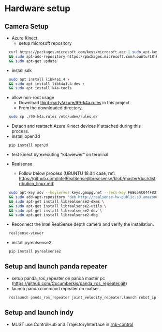 # Hardware setup
## Camera Setup
* Azure Kinect  
  * setup microsoft repository  
```bash
  curl https://packages.microsoft.com/keys/microsoft.asc | sudo apt-key add - \
  && sudo apt-add-repository https://packages.microsoft.com/ubuntu/18.04/prod \
  && sudo apt-get update  
  ```
  * install sdk  
```bash
  sudo apt install libk4a1.4 \
  && sudo apt install libk4a1.4-dev \
  && sudo apt install k4a-tools  
  ```
  * allow non-root usage  
    - Download [third-party/azure/99-k4a.rules](../third-party/azure/99-k4a.rules) in this project.  
    - From the downloaded directory,  
```bash
  sudo cp ./99-k4a.rules /etc/udev/rules.d/  
  ```
  * Detach and reattach Azure Kinect devices if attached during this process.  
  * install open3d  
```bash
  pip install open3d  
  ```
  * test kinect by executing "k4aviewer" on terminal  
  
* Realsense
  * Follow below process (UBUNTU 18.04 case, ref: https://github.com/IntelRealSense/librealsense/blob/master/doc/distribution_linux.md)
```bash
  sudo apt-key adv --keyserver keys.gnupg.net --recv-key F6E65AC044F831AC80A06380C8B3A55A6F3EFCDE || sudo apt-key adv --keyserver hkp://keyserver.ubuntu.com:80 --recv-key F6E65AC044F831AC80A06380C8B3A55A6F3EFCDE \
  && sudo add-apt-repository "deb http://realsense-hw-public.s3.amazonaws.com/Debian/apt-repo bionic main" -u \
  && sudo apt-get install librealsense2-dkms \
  && sudo apt-get install librealsense2-utils \
  && sudo apt-get install librealsense2-dev \
  && sudo apt-get install librealsense2-dbg
  ```
  * Reconnect the Intel RealSense depth camera and verify the installation.
```bash
  realsense-viewer
  ```
  * install pyrealsense2  
```bash
  pip install pyrealsense2  
  ```
  
## Setup and launch panda repeater
* setup panda_ros_repeater on panda master pc (https://github.com/Cucumberkjs/panda_ros_repeater.git)  
* launch panda command repeater on matser  
```bash
  roslaunch panda_ros_repeater joint_velocity_repeater.launch robot_ip:=192.168.0.13 load_gripper:=false
  ```

## Setup and launch indy
* MUST use ControlHub and TrajectoryInterface in [rnb-control](https://github.com/rnb-disinfection/rnb-control)
